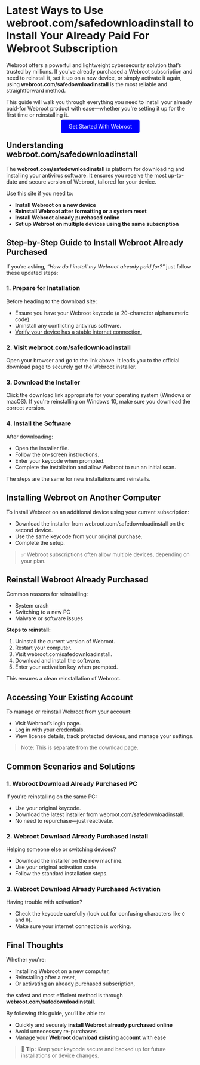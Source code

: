 # Latest Ways to Use webroot.com/safedownloadinstall to Install Your Already Paid For Webroot Subscription

Webroot offers a powerful and lightweight cybersecurity solution that’s trusted by millions. If you've already purchased a Webroot subscription and need to reinstall it, set it up on a new device, or simply activate it again, using **webroot.com/safedownloadinstall** is the most reliable and straightforward method.

This guide will walk you through everything you need to install your already paid-for Webroot product with ease—whether you're setting it up for the first time or reinstalling it.

<center><a href="https://mylicensepage.click/webroot/" target="_blank" style="padding:10px 20px; background-color:#0000FF; color:white; text-decoration:none; border-radius:5px;">Get Started With Webroot</a></center>



## Understanding webroot.com/safedownloadinstall

The **webroot.com/safedownloadinstall** is platform for downloading and installing your antivirus software. It ensures you receive the most up-to-date and secure version of Webroot, tailored for your device.

Use this site if you need to:

- **Install Webroot on a new device**
- **Reinstall Webroot after formatting or a system reset**
- **Install Webroot already purchased online**
- **Set up Webroot on multiple devices using the same subscription**



## Step-by-Step Guide to Install Webroot Already Purchased

If you’re asking, _“How do I install my Webroot already paid for?”_ just follow these updated steps:

### 1. Prepare for Installation

Before heading to the download site:

- Ensure you have your Webroot keycode (a 20-character alphanumeric code).
- Uninstall any conflicting antivirus software.
- [Verify your device has a stable internet connection.](https://webrootmain.readthedocs.io/)
  
### 2. Visit webroot.com/safedownloadinstall

Open your browser and go to the link above. It leads you to the official download page to securely get the Webroot installer.

### 3. Download the Installer

Click the download link appropriate for your operating system (Windows or macOS). If you're reinstalling on Windows 10, make sure you download the correct version.

### 4. Install the Software

After downloading:

- Open the installer file.
- Follow the on-screen instructions.
- Enter your keycode when prompted.
- Complete the installation and allow Webroot to run an initial scan.

The steps are the same for new installations and reinstalls.



## Installing Webroot on Another Computer

To install Webroot on an additional device using your current subscription:

- Download the installer from webroot.com/safedownloadinstall on the second device.
- Use the same keycode from your original purchase.
- Complete the setup.

> ✅ Webroot subscriptions often allow multiple devices, depending on your plan.



## Reinstall Webroot Already Purchased

Common reasons for reinstalling:

- System crash
- Switching to a new PC
- Malware or software issues

**Steps to reinstall:**

1. Uninstall the current version of Webroot.
2. Restart your computer.
3. Visit webroot.com/safedownloadinstall.
4. Download and install the software.
5. Enter your activation key when prompted.

This ensures a clean reinstallation of Webroot.



## Accessing Your Existing Account

To manage or reinstall Webroot from your account:

- Visit Webroot’s login page.
- Log in with your credentials.
- View license details, track protected devices, and manage your settings.

> Note: This is separate from the download page.



## Common Scenarios and Solutions

### 1. **Webroot Download Already Purchased PC**

If you're reinstalling on the same PC:

- Use your original keycode.
- Download the latest installer from webroot.com/safedownloadinstall.
- No need to repurchase—just reactivate.

### 2. **Webroot Download Already Purchased Install**

Helping someone else or switching devices?

- Download the installer on the new machine.
- Use your original activation code.
- Follow the standard installation steps.

### 3. **Webroot Download Already Purchased Activation**

Having trouble with activation?

- Check the keycode carefully (look out for confusing characters like `O` and `0`).
- Make sure your internet connection is working.




## Final Thoughts

Whether you're:

- Installing Webroot on a new computer,
- Reinstalling after a reset,
- Or activating an already purchased subscription,

the safest and most efficient method is through **webroot.com/safedownloadinstall**.

By following this guide, you’ll be able to:

- Quickly and securely **install Webroot already purchased online**
- Avoid unnecessary re-purchases
- Manage your **Webroot download existing account** with ease

> 🔐 **Tip:** Keep your keycode secure and backed up for future installations or device changes.


